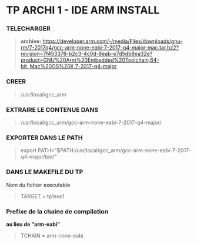 # TP ARCHI 1 - IDE ARM INSTALL

### TELECHARGER 
> **archive:**
> https://developer.arm.com/-/media/Files/downloads/gnu-rm/7-2017q4/gcc-arm-none-eabi-7-2017-q4-major-mac.tar.bz2?revision=7f453378-b2c3-4c0d-8eab-e7d5db8ea32e?product=GNU%20Arm%20Embedded%20Toolchain,64-bit,,Mac%20OS%20X,7-2017-q4-major


### CREER
> /usr/local/gcc_arm

### EXTRAIRE LE CONTENUE DANS 
> /usr/local/gcc_arm/gcc-arm-none-eabi-7-2017-q4-major/

### EXPORTER DANS LE PATH
> export PATH="$PATH:/usr/local/gcc_arm/gcc-arm-none-eabi-7-2017-q4-major/bin/"

### DANS LE MAKEFILE DU TP
Nom du fichier executable
> TARGET = tp1exo1

### Prefixe de la chaine de compilation
**au lieu de "arm-eabi"**
> TCHAIN = arm-none-eabi
